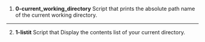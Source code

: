 1. **0-current_working_directory**
Script that prints the absolute path name of the current working directory.
---
2. **1-listit**
Script that Display the contents list of your current directory.
